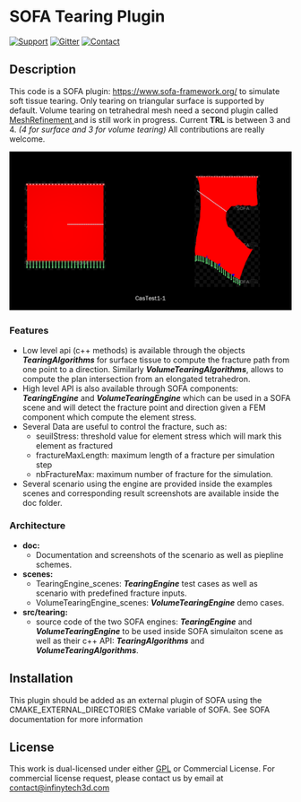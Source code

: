 # SOFA Tearing Plugin
[![Support](https://img.shields.io/badge/support-on_GitHub_Discussions-blue.svg)](https://github.com/sofa-framework/sofa/discussions/categories/tearing)
[![Gitter](https://img.shields.io/badge/chat-on_Gitter-ff69b4.svg)](https://app.gitter.im/#/room/#sofa-framework:gitter.im)
[![Contact](https://img.shields.io/badge/contact-on_website-orange.svg)](https://infinytech3d.com/)

## Description

This code is a SOFA plugin: https://www.sofa-framework.org/ to simulate soft tissue tearing.
Only tearing on triangular surface is supported by default. Volume tearing on tetrahedral mesh need a second plugin called [MeshRefinement ](https://www.sofa-framework.org/applications/marketplace/cutting-mesh-refinement/) and is still work in progress.
Current **TRL** is between 3 and 4. *(4 for surface and 3 for volume tearing)*
All contributions are really welcome.

![TearingAlgorithms](./doc/screenshots_scenario/CastTest1-1.png)

### Features
- Low level api (c++ methods) is available through the objects ***TearingAlgorithms*** for surface tissue to compute the fracture path from one point to a direction. Similarly ***VolumeTearingAlgorithms***, allows to compute the plan intersection from an elongated tetrahedron. 
- High level API is also available through SOFA components: ***TearingEngine*** and ***VolumeTearingEngine*** which can be used in a SOFA scene and will detect the fracture point and direction given a FEM component which compute the element stress.
- Several Data are useful to control the fracture, such as: 
  - seuilStress: threshold value for element stress which will mark this element as fractured
  - fractureMaxLength: maximum length of a fracture per simulation step
  - nbFractureMax: maximum number of fracture for the simulation.
- Several scenario using the engine are provided inside the examples scenes and corresponding result screenshots are available inside the doc folder.


### Architecture
- **doc:** 
	- Documentation and screenshots of the scenario as well as piepline schemes.
- **scenes:**
    - TearingEngine_scenes: ***TearingEngine*** test cases as well as scenario with predefined fracture inputs.
    - VolumeTearingEngine_scenes: ***VolumeTearingEngine*** demo cases.
- **src/tearing:**
	- source code of the two SOFA engines: ***TearingEngine*** and ***VolumeTearingEngine*** to be used inside SOFA simulaiton scene as well as their c++ API: ***TearingAlgorithms*** and ***VolumeTearingAlgorithms***.

## Installation
This plugin should be added as an external plugin of SOFA using the CMAKE_EXTERNAL_DIRECTORIES CMake variable of SOFA. 
See SOFA documentation for more information

## License
This work is dual-licensed under either [GPL](https://github.com/InfinyTech3D/Tearing/blob/main/LICENSE.md) or Commercial License. 
For commercial license request, please contact us by email at contact@infinytech3d.com


